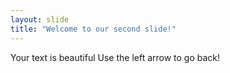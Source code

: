 ```yaml
---
layout: slide
title: "Welcome to our second slide!"
---
```

Your text is beautiful
Use the left arrow to go back!
